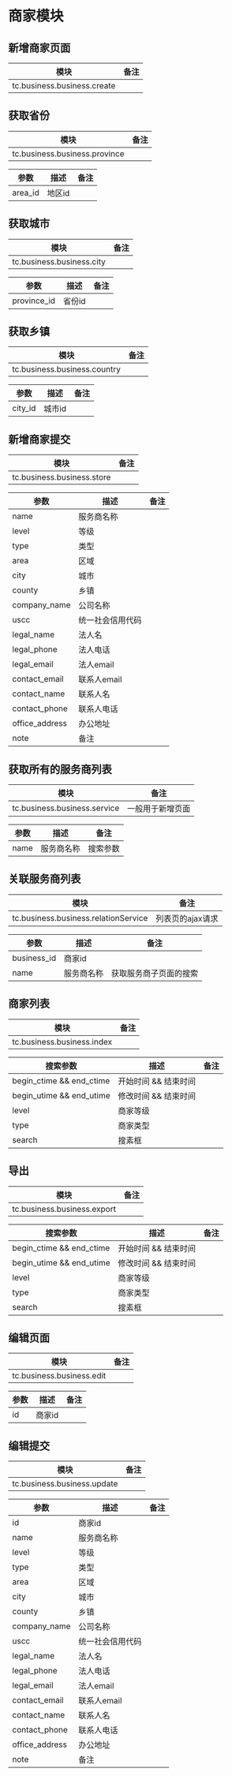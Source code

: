 # 商家模块

## 新增商家页面


| 模块       | 备注                      |
| ---------- | ------------------------- |
| tc.business.business.create |  |

## 获取省份

| 模块     | 备注                        |
| -------- | --------------------------- |
| tc.business.business.province |  |

| 参数    | 描述   | 备注 |
| ------- | ------ | ---- |
| area_id | 地区id |      |

## 获取城市

| 模块     | 备注                        |
| -------- | --------------------------- |
| tc.business.business.city |  |

| 参数    | 描述   | 备注 |
| ------- | ------ | ---- |
| province_id | 省份id |      |

## 获取乡镇

| 模块     | 备注                        |
| -------- | --------------------------- |
| tc.business.business.country |  |

| 参数    | 描述   | 备注 |
| ------- | ------ | ---- |
| city_id | 城市id |      |

## 新增商家提交

| 模块     | 备注                        |
| -------- | --------------------------- |
| tc.business.business.store |  |

| 参数    | 描述   | 备注 |
| ------- | ------ | ---- |
| name | 服务商名称 |      |
| level | 等级 |      |
| type | 类型 |      |
| area | 区域 |      |
| city | 城市 |      |
| county | 乡镇 |      |
| company_name | 公司名称 |      |
| uscc | 统一社会信用代码 |      |
| legal_name | 法人名 |      |
| legal_phone | 法人电话 |      |
| legal_email | 法人email |      |
| contact_email | 联系人email |      |
| contact_name | 联系人名 |      |
| contact_phone | 联系人电话 |      |
| office_address | 办公地址 |      |
| note | 备注 |      |

## 获取所有的服务商列表
| 模块     | 备注                        |
| -------- | --------------------------- |
| tc.business.business.service | 一般用于新增页面 |


| 参数    | 描述   | 备注 |
| ------- | ------ | ---- |
| name | 服务商名称 |  搜索参数    |

## 关联服务商列表
| 模块     | 备注                        |
| -------- | --------------------------- |
| tc.business.business.relationService | 列表页的ajax请求 |


| 参数    | 描述   | 备注 |
| ------- | ------ | ---- |
| business_id | 商家id |     |
| name | 服务商名称 | 获取服务商子页面的搜索    |

## 商家列表
| 模块     | 备注                        |
| -------- | --------------------------- |
| tc.business.business.index |  |


| 搜索参数    | 描述   | 备注 |
| ------- | ------ | ---- |
| begin_ctime && end_ctime  | 开始时间 && 结束时间 |      |
| begin_utime && end_utime  | 修改时间 && 结束时间 |      |
| level  | 商家等级 |      |
| type  |商家类型 |      |
| search  | 搜素框 |      |

## 导出
| 模块     | 备注                        |
| -------- | --------------------------- |
| tc.business.business.export |  |


| 搜索参数    | 描述   | 备注 |
| ------- | ------ | ---- |
| begin_ctime && end_ctime  | 开始时间 && 结束时间 |      |
| begin_utime && end_utime  | 修改时间 && 结束时间 |      |
| level  | 商家等级 |      |
| type  |商家类型 |      |
| search  | 搜素框 |      |

## 编辑页面
| 模块     | 备注                        |
| -------- | --------------------------- |
| tc.business.business.edit |  |


| 参数    | 描述   | 备注 |
| ------- | ------ | ---- |
| id | 商家id |     |


## 编辑提交
| 模块     | 备注                        |
| -------- | --------------------------- |
| tc.business.business.update |  |


| 参数    | 描述   | 备注 |
| ------- | ------ | ---- |
| id | 商家id |     |
| name | 服务商名称 |      |
| level | 等级 |      |
| type | 类型 |      |
| area | 区域 |      |
| city | 城市 |      |
| county | 乡镇 |      |
| company_name | 公司名称 |      |
| uscc | 统一社会信用代码 |      |
| legal_name | 法人名 |      |
| legal_phone | 法人电话 |      |
| legal_email | 法人email |      |
| contact_email | 联系人email |      |
| contact_name | 联系人名 |      |
| contact_phone | 联系人电话 |      |
| office_address | 办公地址 |      |
| note | 备注 |      |

